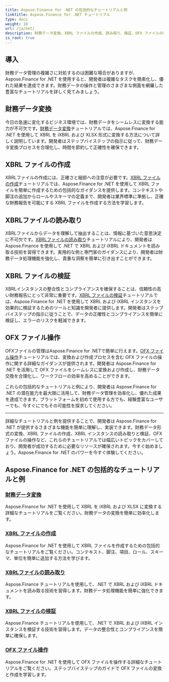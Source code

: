 ```yaml
---
title: Aspose.Finance for .NET の包括的なチュートリアルと例
linktitle: Aspose.Finance for .NET チュートリアル
type: docs
weight: 10
url: /ja/net/
description: 財務データ変換、XBRL ファイルの作成、読み取り、検証、OFX ファイルの操作を網羅した Aspose.Finance for .NET の包括的なチュートリアルをご覧ください。
is_root: true
---
```


## 導入

財務データ管理の複雑さに対処するのは困難な場合がありますが、Aspose.Finance for .NET を使用すると、開発者は複雑なタスクを簡素化し、優れた結果を達成できます。財務データの操作と管理のさまざまな側面を網羅した豊富なチュートリアルを詳しく見てみましょう。

## 財務データ変換

今日の急速に変化するビジネス環境では、財務データをシームレスに変換する能力が不可欠です。[財務データ変換](./financial-data-conversion/)チュートリアルでは、Aspose.Finance for .NET を使用して XBRL を iXBRL および XLSX 形式に変換する方法について詳しく説明しています。開発者はステップバイステップの指示に従って、財務データ変換プロセスを合理化し、時間を節約して正確性を確保できます。

## XBRL ファイルの作成

 XBRLファイルの作成には、正確さと細部への注意が必要です。[XBRL ファイルの作成](./xbrl-file-creation/)チュートリアルでは、Aspose.Finance for .NET を使用して XBRL ファイルを簡単に作成するための包括的なガイダンスを提供します。コンテキストや脚注の追加からロールやスキーマの定義まで、開発者は業界標準に準拠し、正確な財務報告を可能にする XBRL ファイルを作成する方法を学習します。

## XBRLファイルの読み取り

 XBRLファイルからデータを理解して抽出することは、情報に基づいた意思決定に不可欠です。[XBRLファイルの読み取り](./xbrl-file-reading/)チュートリアルにより、開発者は Aspose.Finance を使用して .NET で XBRL および iXBRL ドキュメントを読み取る技術を習得できます。実用的な例と専門家のガイダンスにより、開発者は財務データ処理機能を強化し、貴重な洞察を簡単に引き出すことができます。

## XBRL ファイルの検証

 XBRLインスタンスの整合性とコンプライアンスを確保することは、信頼性の高い財務報告にとって非常に重要です。[XBRL ファイルの検証](./xbrl-file-validation/)チュートリアルでは、Aspose.Finance for .NET を使用して XBRL および iXBRL インスタンスを効果的に検証するためのツールと知識を開発者に提供します。開発者はステップバイステップの指示に従うことで、データの正確性とコンプライアンスを簡単に検証し、エラーのリスクを軽減できます。

## OFX ファイル操作

 OFXファイルの管理はAspose.Finance for .NETで簡単に行えます。[OFX ファイル操作](./ofx-file-manipulation/)チュートリアルでは、変換および作成プロセスを含む OFX ファイルの操作に関する詳細なガイダンスが提供されます。開発者は Aspose.Finance for .NET を活用して OFX ファイルをシームレスに変換および作成し、財務データ交換を合理化し、ワークフローの効率を高めることができます。

これらの包括的なチュートリアルと例により、開発者は Aspose.Finance for .NET の潜在能力を最大限に活用して、財務データ管理を効率化し、優れた成果を達成できます。プラットフォームを初めて使用する方でも、経験豊富なユーザーでも、今すぐにでもその可能性を探求してください。

---
詳細なチュートリアルと例を提供することで、開発者は Aspose.Finance for .NET が提供するさまざまな機能を簡単に理解し、実装できます。財務データ形式の変換、XBRL ファイルの作成、XBRL インスタンスの読み取りと検証、OFX ファイルの操作など、これらのチュートリアルでは幅広いトピックをカバーしており、開発者が成功するために必要なリソースが確保されます。今すぐ始めましょう。Aspose.Finance for .NET のパワーを今すぐ体験してください。
## Aspose.Finance for .NET の包括的なチュートリアルと例 
### [財務データ変換](./financial-data-conversion/)
Aspose.Finance for .NET を使用して XBRL を iXBRL および XLSX に変換する詳細なチュートリアルをご覧ください。財務データの変換を簡単に効率化します。
### [XBRL ファイルの作成](./xbrl-file-creation/)
Aspose.Finance for .NET を使用して XBRL ファイルを作成するための包括的なチュートリアルをご覧ください。コンテキスト、脚注、項目、ロール、スキーマ、単位を簡単に追加する方法を学びます。
### [XBRLファイルの読み取り](./xbrl-file-reading/)
Aspose.Finance チュートリアルを使用して、.NET で XBRL および iXBRL ドキュメントを読み取る技術を習得します。財務データ処理機能を簡単に強化できます。
### [XBRL ファイルの検証](./xbrl-file-validation/)
Aspose.Finance チュートリアルを使用して、.NET で XBRL および iXBRL インスタンスを検証する技術を習得します。データの整合性とコンプライアンスを簡単に確保します。
### [OFX ファイル操作](./ofx-file-manipulation/)
Aspose.Finance for .NET を使用して OFX ファイルを操作する詳細なチュートリアルをご覧ください。ステップバイステップのガイドで OFX ファイルの変換と作成を学習します。